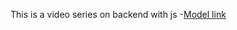 This is a video series on backend with js
-[Model link](https://app.eraser.io/workspace/YtPqZ1VogxGy1jzIDkzj)